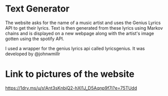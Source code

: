 # Text Generator
The website asks for the name of a music artist and uses the Genius Lyrics API to get their lyrics.
Text is then generated from these lyrics using Markov chains and is displayed on a new webpage along with the artist's image gotten using the spotify API. 

I used a wrapper for the genius lyrics api called lyricsgenius. It was developed by @johnwmillr

# Link to pictures of the website
https://1drv.ms/u/s!Ant3sKnbjQ2-hXI1J_D5Aqnp9f7i?e=75TUdd